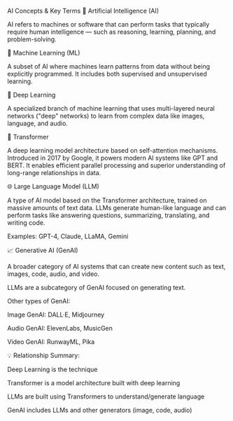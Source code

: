 AI Concepts & Key Terms 
🤖 Artificial Intelligence (AI)

AI refers to machines or software that can perform tasks that typically require human intelligence — such as reasoning, learning, planning, and problem-solving.

🔬 Machine Learning (ML)

A subset of AI where machines learn patterns from data without being explicitly programmed. It includes both supervised and unsupervised learning.

🧐 Deep Learning

A specialized branch of machine learning that uses multi-layered neural networks ("deep" networks) to learn from complex data like images, language, and audio.

🤠 Transformer

A deep learning model architecture based on self-attention mechanisms. Introduced in 2017 by Google, it powers modern AI systems like GPT and BERT. It enables efficient parallel processing and superior understanding of long-range relationships in data.

🌐 Large Language Model (LLM)

A type of AI model based on the Transformer architecture, trained on massive amounts of text data. LLMs generate human-like language and can perform tasks like answering questions, summarizing, translating, and writing code.

Examples: GPT-4, Claude, LLaMA, Gemini

📈 Generative AI (GenAI)

A broader category of AI systems that can create new content such as text, images, code, audio, and video.

LLMs are a subcategory of GenAI focused on generating text.

Other types of GenAI:

Image GenAI: DALL·E, Midjourney

Audio GenAI: ElevenLabs, MusicGen

Video GenAI: RunwayML, Pika

💡 Relationship Summary:

Deep Learning is the technique

Transformer is a model architecture built with deep learning

LLMs are built using Transformers to understand/generate language

GenAI includes LLMs and other generators (image, code, audio)


